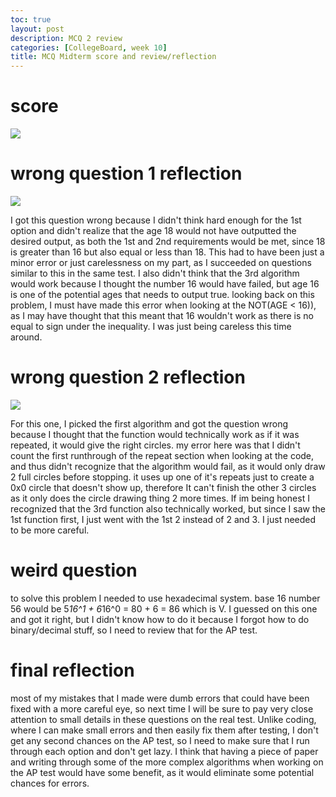 ```yaml
---
toc: true
layout: post
description: MCQ 2 review
categories: [CollegeBoard, week 10]
title: MCQ Midterm score and review/reflection
---
```


# score 

![]({{site.baseurl}}/images/MCQQ2.png)


# wrong question 1 reflection

![]({{site.baseurl}}/images/old1.png)

I got this question wrong because I didn't think hard enough for the 1st option and didn't realize that the age 18 would not have outputted the desired output, as both the 1st and 2nd requirements would be met, since 18 is greater than 16 but also equal or less than 18. This had to have been just a minor error or just carelessness on my part, as I succeeded on questions similar to this in the same test. I also didn't think that the 3rd algorithm would work because I thought the number 16 would have failed, but age 16 is one of the potential ages that needs to output true. looking back on this problem, I must have made this error when looking at the NOT(AGE < 16)), as I may have thought that this meant that 16 wouldn't work as there is no equal to sign under the inequality. I was just being careless this time around.

# wrong question 2 reflection

![]({{site.baseurl}}/images/old2.png)

For this one, I picked the first algorithm and got the question wrong because I thought that the function would technically work as if it was repeated, it would give the right circles. my error here was that I didn't count the first runthrough of the repeat section when looking at the code, and thus didn't recognize that the algorithm would fail, as it would only draw 2 full circles before stopping. it uses up one of it's repeats just to create a 0x0 circle that doesn't show up, therefore It can't finish the other 3 circles as it only does the circle drawing thing 2 more times. If im being honest I recognized that the 3rd function also technically worked, but since I saw the 1st function first, I just went with the 1st 2 instead of 2 and 3. I just needed to be more careful.

# weird question 

to solve this problem I needed to use hexadecimal system. base 16 number 56 would be 5*16^1 + 6*16^0 = 80 + 6 = 86 which is V. I guessed on this one and got it right, but I didn't know how to do it because I forgot how to do binary/decimal stuff, so I need to review that for the AP test.

# final reflection

most of my mistakes that I made were dumb errors that could have been fixed with a more careful eye, so next time I will be sure to pay very close attention to small details in these questions on the real test. Unlike coding, where I can make small errors and then easily fix them after testing, I don't get any second chances on the AP test, so I need to make sure that I run through each option and don't get lazy. I think that having a piece of paper and writing through some of the more complex algorithms when working on the AP test would have some benefit, as it would eliminate some potential chances for errors.